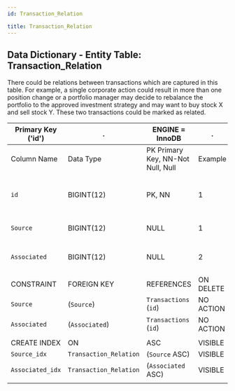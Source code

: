 ```yaml
---
id: Transaction_Relation

title: Transaction_Relation
---
```


## Data Dictionary - Entity Table: Transaction_Relation

There could be relations between transactions which are captured in this table. 
For example, a single corporate action could result in more than one position change or a portfolio manager may decide to rebalance the portfolio to the approved investment strategy and may want to buy stock X and sell stock Y. 
These two transactions could be marked as related. 			

| Primary Key ('id')|.|ENGINE = InnoDB|.|.|
|---|---|---|---|---|
|Column Name|Data Type|PK Primary Key, NN-Not Null, Null|Example|Comments|
||
|`id`|BIGINT(12)|PK, NN|1|PrimaryKey-ID, Not Null (auto creates)|
|`Source` |BIGINT(12)|NULL|1|Source transaction id|
|`Associated`|BIGINT(12)|NULL|2|Associated transaction id|
||
|CONSTRAINT|FOREIGN KEY|REFERENCES|ON DELETE|ON UPDATE|
|`Source`|(`Source`)|`Transactions` (`id`)| NO ACTION|NO ACTION|
|`Associated`|(`Associated`)|`Transactions` (`id`)| NO ACTION|NO ACTION|
||
|CREATE INDEX|ON|ASC|VISIBLE|.|
|`Source_idx` |`Transaction_Relation`|(`Source` ASC) | VISIBLE|.|
|`Associated_idx` |`Transaction_Relation`|(`Associated` ASC)| VISIBLE|.| 
||
